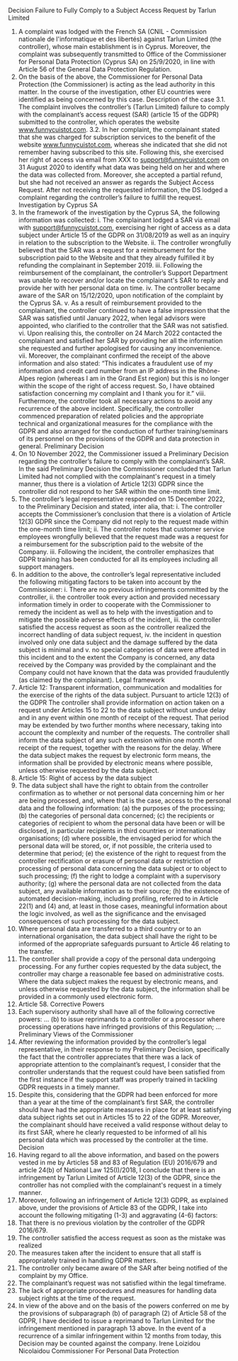 Decision
Failure to Fully Comply to a Subject Access Request by Tarlun Limited
1. A complaint was lodged with the French SA (CNIL - Commission nationale
de l'informatique et des libertés) against Tarlun Limited (the controller), whose
main establishment is in Cyprus. Moreover, the complaint was subsequently
transmitted to Office of the Commissioner for Personal Data Protection (Cyprus
SA) on 25/9/2020, in line with Article 56 of the General Data Protection
Regulation.
2. On the basis of the above, the Commissioner for Personal Data Protection
(the Commissioner) is acting as the lead authority in this matter. In the course
of the investigation, other EU countries were identified as being concerned by
this case.
Description of the case
3.1. The complaint involves the controller’s (Tarlun Limited) failure to comply
with the complainant’s access request (SAR) (article 15 of the GDPR)
submitted to the controller, which operates the website www.funnycuistot.com.
3.2. In her complaint, the complainant stated that she was charged for
subscription services to the benefit of the website www.funnycuistot.com,
whereas she indicated that she did not remember having subscribed to this site.
Following this, she exercised her right of access via email from XXX to
support@funnycuistot.com on 31 August 2020 to identify what data was being
held on her and where the data was collected from. Moreover, she accepted a
partial refund, but she had not received an answer as regards the Subject
Access Request. After not receiving the requested information, the DS lodged
a complaint regarding the controller’s failure to fulfill the request.
Investigation by Cyprus SA
4. In the framework of the investigation by the Cyprus SA, the following
information was collected:
i. The complainant lodged a SAR via email with
support@funnycuistot.com, exercising her right of access as a data
subject under Article 15 of the GDPR on 31/08/2019 as well as an inquiry
in relation to the subscription to the Website.
ii. The controller wrongfully believed that the SAR was a request for a
reimbursement for the subscription paid to the Website and that they
already fulfilled it by refunding the complainant in September 2019.
iii. Following the reimbursement of the complainant, the controller’s Support
Department was unable to recover and/or locate the complainant's SAR
to reply and provide her with her personal data on time.
iv. The controller became aware of the SAR on 15/12/2020, upon
notification of the complaint by the Cyprus SA.
v. As a result of reimbursement provided to the complainant, the controller
continued to have a false impression that the SAR was satisfied until
January 2022, when legal advisors were appointed, who clarified to the
controller that the SAR was not satisfied.
vi. Upon realising this, the controller on 24 March 2022 contacted the
complainant and satisfied her SAR by providing her all the information
she requested and further apologised for causing any inconvenience.
vii. Moreover, the complainant confirmed the receipt of the above
information and also stated: “This indicates a fraudulent use of my
information and credit card number from an IP address in the Rhône-
Alpes region (whereas I am in the Grand Est region) but this is no longer
within the scope of the right of access request. So, I have obtained
satisfaction concerning my complaint and I thank you for it.”
viii. Furthermore, the controller took all necessary actions to avoid any
recurrence of the above incident. Specifically, the controller commenced
preparation of related policies and the appropriate technical and
organizational measures for the compliance with the GDPR and also
arranged for the conduction of further training/seminars of its personnel
on the provisions of the GDPR and data protection in general.
Preliminary Decision
5. On 10 November 2022, the Commissioner issued a Preliminary Decision
regarding the controller’s failure to comply with the complainant’s SAR. In the
said Preliminary Decision the Commissioner concluded that Tarlun Limited had
not complied with the complainant's request in a timely manner, thus there is a
violation of Article 12(3) GDPR since the controller did not respond to her
SAR within the one-month time limit.
6. The controller’s legal representative responded on 15 December 2022, to the
Preliminary Decision and stated, inter alia, that:
i. The controller accepts the Commissioner’s conclusion that there is a
violation of Article 12(3) GDPR since the Company did not reply to the
request made within the one-month time limit;
ii. The controller notes that customer service employees wrongfully
believed that the request made was a request for a reimbursement for
the subscription paid to the website of the Company.
iii. Following the incident, the controller emphasizes that GDPR training has
been conducted for all its employees including all support managers.
7. In addition to the above, the controller’s legal representative included the
following mitigating factors to be taken into account by the Commissioner:
i. There are no previous infringements committed by the controller,
ii. the controller took every action and provided necessary information
timely in order to cooperate with the Commissioner to remedy the
incident as well as to help with the investigation and to mitigate the
possible adverse effects of the incident,
iii. the controller satisfied the access request as soon as the controller
realized the incorrect handling of data subject request,
iv. the incident in question involved only one data subject and the damage
suffered by the data subject is minimal and
v. no special categories of data were affected in this incident and to the
extent the Company is concerned, any data received by the Company
was provided by the complainant and the Company could not have
known that the data was provided fraudulently (as claimed by the
complainant).
Legal framework
8. Article 12: Transparent information, communication and modalities for the
exercise of the rights of the data subject.
Pursuant to article 12(3) of the GDPR The controller shall provide information
on action taken on a request under Articles 15 to 22 to the data subject without
undue delay and in any event within one month of receipt of the request. That
period may be extended by two further months where necessary, taking into
account the complexity and number of the requests. The controller shall inform
the data subject of any such extension within one month of receipt of the
request, together with the reasons for the delay. Where the data subject makes
the request by electronic form means, the information shall be provided by
electronic means where possible, unless otherwise requested by the data
subject.
9. Article 15: Right of access by the data subject
1. The data subject shall have the right to obtain from the controller confirmation
as to whether or not personal data concerning him or her are being processed,
and, where that is the case, access to the personal data and the following
information:
(a) the purposes of the processing;
(b) the categories of personal data concerned;
(c) the recipients or categories of recipient to whom the personal data have
been or will be disclosed, in particular recipients in third countries or
international organisations;
(d) where possible, the envisaged period for which the personal data will be
stored, or, if not possible, the criteria used to determine that period;
(e) the existence of the right to request from the controller rectification or
erasure of personal data or restriction of processing of personal data
concerning the data subject or to object to such processing;
(f) the right to lodge a complaint with a supervisory authority;
(g) where the personal data are not collected from the data subject, any
available information as to their source;
(h) the existence of automated decision-making, including profiling, referred to
in Article 22(1) and (4) and, at least in those cases, meaningful information
about the logic involved, as well as the significance and the envisaged
consequences of such processing for the data subject.
2. Where personal data are transferred to a third country or to an international
organisation, the data subject shall have the right to be informed of the
appropriate safeguards pursuant to Article 46 relating to the transfer.
3. The controller shall provide a copy of the personal data undergoing
processing. For any further copies requested by the data subject, the controller
may charge a reasonable fee based on administrative costs. Where the data
subject makes the request by electronic means, and unless otherwise
requested by the data subject, the information shall be provided in a commonly
used electronic form.
10. Article 58. Corrective Powers
2. Each supervisory authority shall have all of the following corrective powers:
...
(b) to issue reprimands to a controller or a processor where processing
operations have infringed provisions of this Regulation; ...
Preliminary Views of the Commissioner
11. After reviewing the information provided by the controller’s legal
representative, in their response to my Preliminary Decision, specifically the
fact that the controller appreciates that there was a lack of appropriate attention
to the complainant’s request, I consider that the controller understands that the
request could have been satisfied from the first instance if the support staff was
properly trained in tackling GDPR requests in a timely manner.
12. Despite this, considering that the GDPR had been enforced for more than
a year at the time of the complainant’s first SAR, the controller should have had
the appropriate measures in place for at least satisfying data subject rights set
out in Articles 15 to 22 of the GDPR. Moreover, the complainant should have
received a valid response without delay to its first SAR, where he clearly
requested to be informed of all his personal data which was processed by the
controller at the time.
Decision
13. Having regard to all the above information, and based on the powers vested
in me by Articles 58 and 83 of Regulation (EU) 2016/679 and article 24(b)
of National Law 125(I)/2018, I conclude that there is an infringement by Tarlun
Limited of Article 12(3) of the GDPR, since the controller has not complied with
the complainant's request in a timely manner.
14. Moreover, following an infringement of Article 12(3) GDPR, as explained
above, under the provisions of Article 83 of the GDPR, I take into account the
following mitigating (1-3) and aggravating (4-6) factors:
1. That there is no previous violation by the controller of the GDPR 2016/679.
2. The controller satisfied the access request as soon as the mistake was
realized
3. The measures taken after the incident to ensure that all staff is
appropriately trained in handling GDPR matters.
4. The controller only became aware of the SAR after being notified of the
complaint by my Office.
5. The complainant’s request was not satisfied within the legal timeframe.
6. The lack of appropriate procedures and measures for handling data subject
rights at the time of the request.
15. In view of the above and on the basis of the powers conferred on me by the
provisions of subparagraph (b) of paragraph (2) of Article 58 of the GDPR, I
have decided to issue a reprimand to Tarlun Limited for the infringement
mentioned in paragraph 13 above. In the event of a recurrence of a similar
infringement within 12 months from today, this Decision may be counted
against the company.
Irene Loizidou Nicolaidou
Commissioner
For Personal Data Protection
